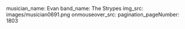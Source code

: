musician_name: Evan
band_name: The Strypes
img_src: images/musician0691.png
onmouseover_src: 
pagination_pageNumber: 1803